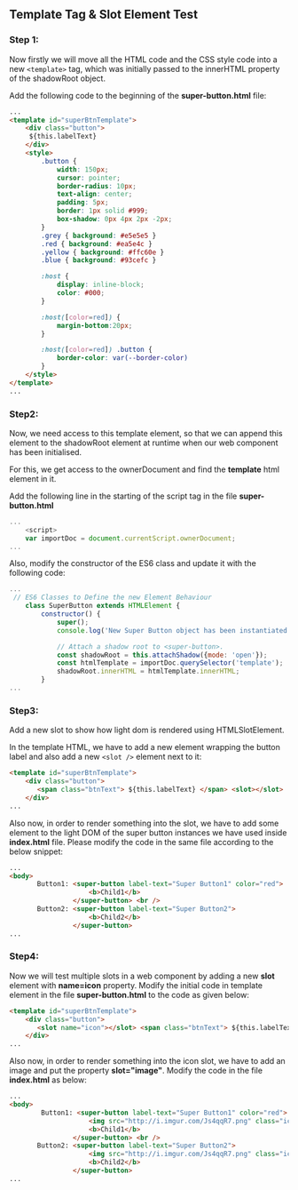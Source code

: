 ## Template Tag & Slot Element Test

### Step 1:

Now firstly we will move all the HTML code and the CSS style code into a new ```<template>``` tag, which was initially passed to the innerHTML property of the shadowRoot object.

Add the following code to the beginning of the **super-button.html** file:

```html
...
<template id="superBtnTemplate">
    <div class="button">
     ${this.labelText}
    </div>
    <style>
        .button { 
            width: 150px; 
            cursor: pointer;
            border-radius: 10px; 
            text-align: center; 
            padding: 5px; 
            border: 1px solid #999;
            box-shadow: 0px 4px 2px -2px;
        }
        .grey { background: #e5e5e5 }
        .red { background: #ea5e4c }
        .yellow { background: #ffc60e }
        .blue { background: #93cefc }

        :host {
            display: inline-block;
            color: #000;
        }

        :host([color=red]) {
            margin-bottom:20px;
        }

        :host([color=red]) .button {
            border-color: var(--border-color)
        }
    </style>
</template>
...
```

### Step2: 

Now, we need access to this template element, so that we can append this element to the shadowRoot element at runtime when our web component has been initialised.

For this, we get access to the ownerDocument and find the **template** html element in it.

Add the following line in the starting of the script tag in the file **super-button.html**

```javascript
...
    <script>
    var importDoc = document.currentScript.ownerDocument;
...
```

Also, modify the constructor of the ES6 class and update it with the following code:

```javascript
...
 // ES6 Classes to Define the new Element Behaviour
    class SuperButton extends HTMLElement {
        constructor() {
            super();
            console.log('New Super Button object has been instantiated.');

            // Attach a shadow root to <super-button>.
            const shadowRoot = this.attachShadow({mode: 'open'});
            const htmlTemplate = importDoc.querySelector('template');
            shadowRoot.innerHTML = htmlTemplate.innerHTML;
        }
...
```
### Step3: 

Add a new slot to show how light dom is rendered using HTMLSlotElement.

In the template HTML, we have to add a new element wrapping the button label and also add a new ```<slot />``` element next to it:

```html
<template id="superBtnTemplate">
    <div class="button">
       <span class="btnText"> ${this.labelText} </span> <slot></slot>
    </div>
...

```

Also now, in order to render something into the slot, we have to add some element to the light DOM of the super button instances we have used inside **index.html** file. Please modify the code in the same file according to the below snippet:

```html
...
<body>
       Button1: <super-button label-text="Super Button1" color="red">
                    <b>Child1</b>
                </super-button> <br />
       Button2: <super-button label-text="Super Button2">
                    <b>Child2</b>
                </super-button>
...
```

### Step4: 

Now we will test multiple slots in a web component by adding a new **slot** element with **name=icon** property. Modify the initial code in template element in the file **super-button.html** to the code as given below:

```html
<template id="superBtnTemplate">
    <div class="button">
       <slot name="icon"></slot> <span class="btnText"> ${this.labelText} </span> <slot></slot>
    </div>
...

```

Also now, in order to render something into the icon slot, we have to add an image and put the property **slot="image"**. Modify the code in the file **index.html** as below:

```html
...
<body>
        Button1: <super-button label-text="Super Button1" color="red">
                    <img src="http://i.imgur.com/Js4qqR7.png" class="icon" slot="icon" />
                    <b>Child1</b>
                </super-button> <br />
       Button2: <super-button label-text="Super Button2">
                    <img src="http://i.imgur.com/Js4qqR7.png" class="icon" slot="icon" />
                    <b>Child2</b>
                </super-button>
...
```